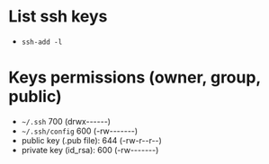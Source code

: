 # List ssh keys
- `ssh-add -l`


# Keys permissions (owner, group, public)
- `~/.ssh`                700 (drwx------)
- `~/.ssh/config`         600 (-rw-------)
- public key (.pub file): 644 (-rw-r--r--)
- private key (id_rsa):   600 (-rw-------)

